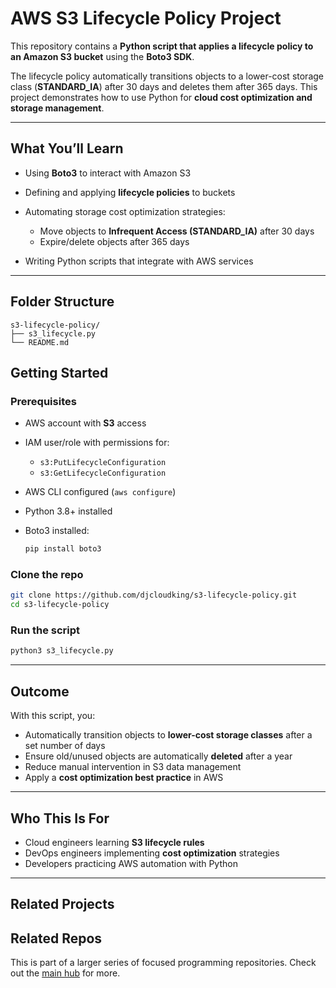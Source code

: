 # AWS S3 Lifecycle Policy Project

This repository contains a **Python script that applies a lifecycle policy to an Amazon S3 bucket** using the **Boto3 SDK**.

The lifecycle policy automatically transitions objects to a lower-cost storage class (**STANDARD\_IA**) after 30 days and deletes them after 365 days. This project demonstrates how to use Python for **cloud cost optimization and storage management**.

---

## What You’ll Learn

* Using **Boto3** to interact with Amazon S3
* Defining and applying **lifecycle policies** to buckets
* Automating storage cost optimization strategies:

  * Move objects to **Infrequent Access (STANDARD\_IA)** after 30 days
  * Expire/delete objects after 365 days
* Writing Python scripts that integrate with AWS services

---

## Folder Structure

```
s3-lifecycle-policy/
├── s3_lifecycle.py
└── README.md
```

## Getting Started

### Prerequisites

* AWS account with **S3** access
* IAM user/role with permissions for:

  * `s3:PutLifecycleConfiguration`
  * `s3:GetLifecycleConfiguration`
* AWS CLI configured (`aws configure`)
* Python 3.8+ installed
* Boto3 installed:

  ```bash
  pip install boto3
  ```

### Clone the repo

```bash
git clone https://github.com/djcloudking/s3-lifecycle-policy.git
cd s3-lifecycle-policy
```

### Run the script

```bash
python3 s3_lifecycle.py
```

---

## Outcome

With this script, you:

* Automatically transition objects to **lower-cost storage classes** after a set number of days
* Ensure old/unused objects are automatically **deleted** after a year
* Reduce manual intervention in S3 data management
* Apply a **cost optimization best practice** in AWS

---

## Who This Is For

* Cloud engineers learning **S3 lifecycle rules**
* DevOps engineers implementing **cost optimization** strategies
* Developers practicing AWS automation with Python

---

## Related Projects

## Related Repos

This is part of a larger series of focused programming repositories.
Check out the [main hub](https://github.com/djcloudking/python-projects) for more.
